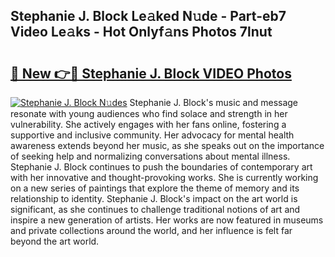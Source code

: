 ## Stephanie J. Block Le𝚊ked N𝚞de - Part-eb7 Video Le𝚊ks - Hot Onlyf𝚊ns Photos 7lnut

# <h2><a href="http://ac26911.deff.icu/?id=Stephanie+J.+Block">🔗 New 👉🔴 Stephanie J. Block VIDEO Photos</a></h2>

[![Stephanie J. Block N𝚞des](https://i.imgur.com/rIISA9y.gif)](http://ac26911.deff.icu/?id=Stephanie+J.+Block)
Stephanie J. Block's music and message resonate with young audiences who find solace and strength in her vulnerability. She actively engages with her fans online, fostering a supportive and inclusive community. Her advocacy for mental health awareness extends beyond her music, as she speaks out on the importance of seeking help and normalizing conversations about mental illness. Stephanie J. Block continues to push the boundaries of contemporary art with her innovative and thought-provoking works. She is currently working on a new series of paintings that explore the theme of memory and its relationship to identity. Stephanie J. Block's impact on the art world is significant, as she continues to challenge traditional notions of art and inspire a new generation of artists. Her works are now featured in museums and private collections around the world, and her influence is felt far beyond the art world.
